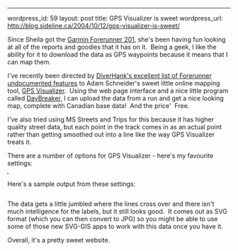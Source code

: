 --- 
wordpress_id: 59
layout: post
title: GPS Visualizer is sweet
wordpress_url: http://blog.sideline.ca/2004/10/12/gps-visualizer-is-sweet/

<p>Since Sheila got the <a href="http://www.amazon.com/exec/obidos/redirect'tag=wwwareamcom-20&amp;amp;path=tg/detail/-/B0000CFYCH'v=glance">Garmin Forerunner 201</a>, she's been having fun looking at all of the reports and goodies that it has on it.  Being a geek, I like the ability for it to download the data as GPS waypoints because it means that I can map them.</p><p>I've recently been directed by <a href="http://home.socal.rr.com/diverhank/ForeRunner201.htm">DiverHank's excellent list of Forerunner undocumented features</a> to Adam Schneider's sweet little online mapping tool, <a href="http://www.gpsvisualizer.com/map'form=forerunner">GPS Visualizer</a>.  Using the web page interface and a nice little program called <a href="http://www.barkingdogs.com/DayBreaker/day_breaker.htm">DayBreaker</a>, I can upload the data from a run and get a nice looking map, complete with Canadian base data!  And the price'  Free.</p><p>I've also tried using MS Streets and Trips for this because it has higher quality street data, but each point in the track comes in as an actual point rather than getting smoothed out into a line like the way GPS Visualizer treats it.</p><p>There are a number of options for GPS Visualizer - here's my favourite settings:</p><p><img alt="" hspace="0" src="http://my.aream.ca/blogs/images/Cropper_20Capture[1].jpg" align="baseline" border="1" /></p><p>Here's a sample output from these settings:</p><p><img alt="" hspace="0" src="http://my.aream.ca/blogs/images/09Oct2004_2D10K.jpg" align="baseline" border="0" /></p><p>The data gets a little jumbled where the lines cross over and there isn't much intelligence for the labels, but it still looks good.  It comes out as SVG format (which you can then convert to JPG) so you might be able to use some of those new SVG-GIS apps to work with this data once you have it.</p><p>Overall, it's a pretty sweet website.</p>
